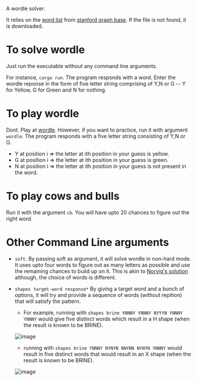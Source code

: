 A wordle solver.

It relies on the [word list](https://www-cs-faculty.stanford.edu/~knuth/sgb-words.txt) from [stanford graph base](https://www-cs-faculty.stanford.edu/~knuth/sgb.html). If the file is not found, it is downloaded.

To solve wordle
===============
Just run the executable without any command line arguments.

For instance, `cargo run`. The program responds with a word. 
Enter the wordle reponse in the form of five letter string comprising of Y,N or G -- Y for Yellow, G for Green and N for nothing.



To play wordle
===============
Dont. Play at [wordle](https://www.powerlanguage.co.uk/wordle). However, if you want to practice, run it with argument `wordle`.
The program responds with a five letter string consisting of Y,N or G. 

* Y at position i => the letter at ith position in your guess is yellow.
* G at position i => the letter at ith position in your guess is green.
* N at position i => the letter at ith position in your guess is not present in the word.


To play cows and bulls
=======================
Run it with the argument `cb`. You will have upto 20 chances to figure out the right word.


Other Command Line arguments
=============================

* `soft`. By passing soft as argument, it will solve wordle in non-hard mode. It uses upto four words to figure out as many letters as possible and use the remaining chances to build up on it. This is akin to [Norvig's solution]() although, the choice of words is different.

* `shapes target-word response*` By giving a target word and a bunch of options, it will try and provide a sequence of words (without repition) that will satisfy the pattern. 
   +  For example, running with `shapes brine YNNNY YNNNY NYYYN YNNNY YNNNY` would give five distinct words which result in a H shape (when the result is known to be BRINE).
  
   ![image](https://user-images.githubusercontent.com/113322/156870121-cadfef10-95e1-4c0b-bf8a-cfd0f9fa2813.png)


   + running with `shapes brine YNNNY NYNYN NNYNN NYNYN YNNNY` would result in five distinct words that would result in an X shape (when the result is known to be BRINE).
   
   ![image](https://user-images.githubusercontent.com/113322/156870095-c73f629b-7cd6-4508-8af0-ae91266ead0a.png)

   
